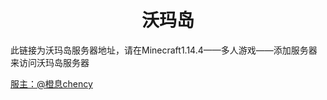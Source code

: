 <h1 align="center">沃玛岛</h1>
<p>此链接为沃玛岛服务器地址，请在Minecraft1.14.4——多人游戏——添加服务器 来访问沃玛岛服务器<p>
<a href="https://space.bilibili.com/391408460/", color ="pink">
服主：@橙息chency
</a>
